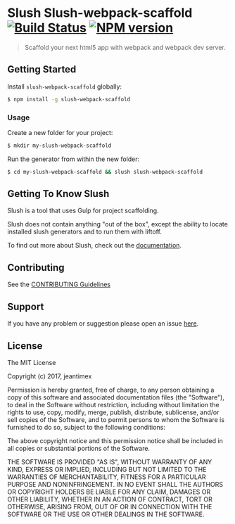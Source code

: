 # Slush Slush-webpack-scaffold [![Build Status](https://secure.travis-ci.org/jeantimex/slush-webpack-scaffold.png?branch=master)](https://travis-ci.org/jeantimex/slush-webpack-scaffold) [![NPM version](https://badge-me.herokuapp.com/api/npm/slush-webpack-scaffold.png)](http://badges.enytc.com/for/npm/slush-webpack-scaffold)

> Scaffold your next html5 app with webpack and webpack dev server.


## Getting Started

Install `slush-webpack-scaffold` globally:

```bash
$ npm install -g slush-webpack-scaffold
```

### Usage

Create a new folder for your project:

```bash
$ mkdir my-slush-webpack-scaffold
```

Run the generator from within the new folder:

```bash
$ cd my-slush-webpack-scaffold && slush slush-webpack-scaffold
```

## Getting To Know Slush

Slush is a tool that uses Gulp for project scaffolding.

Slush does not contain anything "out of the box", except the ability to locate installed slush generators and to run them with liftoff.

To find out more about Slush, check out the [documentation](https://github.com/slushjs/slush).

## Contributing

See the [CONTRIBUTING Guidelines](https://github.com/jeantimex/slush-webpack-scaffold/blob/master/CONTRIBUTING.md)

## Support
If you have any problem or suggestion please open an issue [here](https://github.com/jeantimex/slush-webpack-scaffold/issues).

## License 

The MIT License

Copyright (c) 2017, jeantimex

Permission is hereby granted, free of charge, to any person
obtaining a copy of this software and associated documentation
files (the "Software"), to deal in the Software without
restriction, including without limitation the rights to use,
copy, modify, merge, publish, distribute, sublicense, and/or sell
copies of the Software, and to permit persons to whom the
Software is furnished to do so, subject to the following
conditions:

The above copyright notice and this permission notice shall be
included in all copies or substantial portions of the Software.

THE SOFTWARE IS PROVIDED "AS IS", WITHOUT WARRANTY OF ANY KIND,
EXPRESS OR IMPLIED, INCLUDING BUT NOT LIMITED TO THE WARRANTIES
OF MERCHANTABILITY, FITNESS FOR A PARTICULAR PURPOSE AND
NONINFRINGEMENT. IN NO EVENT SHALL THE AUTHORS OR COPYRIGHT
HOLDERS BE LIABLE FOR ANY CLAIM, DAMAGES OR OTHER LIABILITY,
WHETHER IN AN ACTION OF CONTRACT, TORT OR OTHERWISE, ARISING
FROM, OUT OF OR IN CONNECTION WITH THE SOFTWARE OR THE USE OR
OTHER DEALINGS IN THE SOFTWARE.

